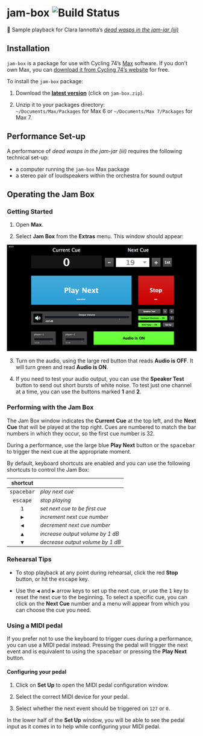 # jam-box ![Build Status](https://travis-ci.com/delucis/jam-box.svg?token=vMggSwUMhr68RUsUzVGb&branch=master)

:violin: Sample playback for Clara Iannotta’s [_dead wasps in the jam-jar (iii)_](http://claraiannotta.com/works/chamber-music/dead-wasps-in-the-jam-jar-iii-2017/)


## Installation

`jam-box` is a package for use with Cycling 74’s [Max](https://cycling74.com/products/max/) software. If you don’t own Max, you can [download it from Cycling 74’s website](https://cycling74.com/downloads/) for free.

To install the `jam-box` package:

1. Download the [__latest version__](https://github.com/delucis/jam-box/releases/latest) (click on `jam-box.zip`).

2. Unzip it to your packages directory:    
`~/Documents/Max/Packages` for Max 6 or `~/Documents/Max 7/Packages` for Max 7.


## Performance Set-up

A performance of _dead wasps in the jam-jar (iii)_ requires the following technical set-up:

- a computer running the `jam-box` Max package
- a stereo pair of loudspeakers within the orchestra for sound output


## Operating the Jam Box

### Getting Started

1. Open **Max**.

2. Select **Jam Box** from the **Extras** menu. This window should appear:

  ![Screenshot of the Jam Box running in Max 7.](media/patch-screenshot.png)

3. Turn on the audio, using the large red button that reads **Audio is OFF**. It will turn green and read **Audio is ON**.

4. If you need to test your audio output, you can use the **Speaker Test** button to send out short bursts of white noise. To test just one channel at a time, you can use the buttons marked **1** and **2**.

### Performing with the Jam Box

The Jam Box window indicates the **Current Cue** at the top left, and the **Next Cue** that will be played at the top right. Cues are numbered to match the bar numbers in which they occur, so the first cue number is 32.

During a performance, use the large blue **Play Next** button or the <kbd>spacebar</kbd> to trigger the next cue at the appropriate moment.

By default, keyboard shortcuts are enabled and you can use the following shortcuts to control the Jam Box:

|      shortcut       |                                  |
|:-------------------:|:---------------------------------|
| <kbd>spacebar</kbd> | _play next cue_                  |
|  <kbd>escape</kbd>  | _stop playing_                   |
|    <kbd>1</kbd>     | _set next cue to be first cue_   |
|    <kbd>▶</kbd>     | _increment next cue number_      |
|    <kbd>◀</kbd>     | _decrement next cue number_      |
|    <kbd>▲</kbd>     | _increase output volume by 1 dB_ |
|    <kbd>▼</kbd>     | _decrease output volume by 1 dB_ |

### Rehearsal Tips

- To stop playback at any point during rehearsal, click the red **Stop** button, or hit the <kbd>escape</kbd> key.

- Use the <kbd>◀</kbd> and <kbd>▶</kbd> arrow keys to set up the next cue, or use the <kbd>1</kbd> key to reset the next cue to the beginning. To select a specific cue, you can click on the **Next Cue** number and a menu will appear from which you can choose the cue you need.

### Using a MIDI pedal

If you prefer not to use the keyboard to trigger cues during a performance,
you can use a MIDI pedal instead. Pressing the pedal will trigger the next event
and is equivalent to using the <kbd>spacebar</kbd> or pressing the **Play Next**
button.

#### Configuring your pedal

1. Click on **Set Up** to open the MIDI pedal configuration window.

2. Select the correct MIDI device for your pedal.

3. Select whether the next event should be triggered on `127` or `0`.

In the lower half of the **Set Up** window, you will be able to see the pedal
input as it comes in to help while configuring your MIDI pedal.
